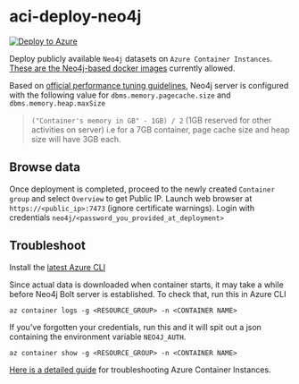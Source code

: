 # aci-deploy-neo4j
[![Deploy to Azure](http://azuredeploy.net/deploybutton.png)](https://azuredeploy.net/)

Deploy publicly available `Neo4j` datasets on `Azure Container Instances`. [These are the Neo4j-based docker images](https://github.com/syedhassaanahmed/aci-deploy-neo4j/blob/master/azuredeploy.json#L8) currently allowed.

Based on [official performance tuning guidelines](https://neo4j.com/developer/guide-performance-tuning/), Neo4j server is configured with the following value for `dbms.memory.pagecache.size` and `dbms.memory.heap.maxSize`
> `("Container's memory in GB" - 1GB) / 2` (1GB reserved for other activities on server) i.e for a 7GB container, page cache size and heap size will have 3GB each.

## Browse data
Once deployment is completed, proceed to the newly created `Container group` and select `Overview` to get Public IP. Launch web browser at `https://<public_ip>:7473` (ignore certificate warnings). Login with credentials `neo4j/<password_you_provided_at_deployment>`

## Troubleshoot
Install the [latest Azure CLI](https://docs.microsoft.com/en-us/cli/azure/install-azure-cli?view=azure-cli-latest)

Since actual data is downloaded when container starts, it may take a while before Neo4j Bolt server is established. To check that, run this in Azure CLI
```
az container logs -g <RESOURCE_GROUP> -n <CONTAINER NAME>
```

If you've forgotten your credentials, run this and it will spit out a json containing the environment variable `NEO4J_AUTH`.

```
az container show -g <RESOURCE_GROUP> -n <CONTAINER NAME>
```

[Here is a detailed guide](https://docs.microsoft.com/en-us/azure/container-instances/container-instances-troubleshooting) for troubleshooting Azure Container Instances.